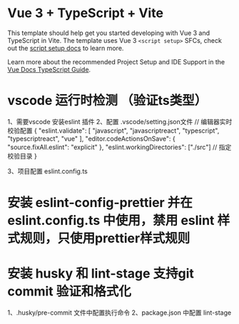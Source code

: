 # Vue 3 + TypeScript + Vite

This template should help get you started developing with Vue 3 and TypeScript in Vite. The template uses Vue 3 `<script setup>` SFCs, check out the [script setup docs](https://v3.vuejs.org/api/sfc-script-setup.html#sfc-script-setup) to learn more.

Learn more about the recommended Project Setup and IDE Support in the [Vue Docs TypeScript Guide](https://vuejs.org/guide/typescript/overview.html#project-setup).

# vscode 运行时检测 （验证ts类型）

1、需要vscode 安装eslint 插件
2、配置 .vscode/setting.json文件
// 编辑器实时校验配置
{
  "eslint.validate": [
    "javascript",
    "javascriptreact",
    "typescript",
    "typescriptreact",
    "vue"
  ],
  "editor.codeActionsOnSave": {
    "source.fixAll.eslint": "explicit"
  },
  "eslint.workingDirectories": ["./src"] // 指定校验目录
}

3、项目配置 eslint.config.ts

# 安装 eslint-config-prettier 并在 eslint.config.ts 中使用，禁用 eslint 样式规则，只使用prettier样式规则

# 安装 husky 和 lint-stage 支持git commit 验证和格式化

1、.husky/pre-commit 文件中配置执行命令
2、package.json 中配置 lint-stage
